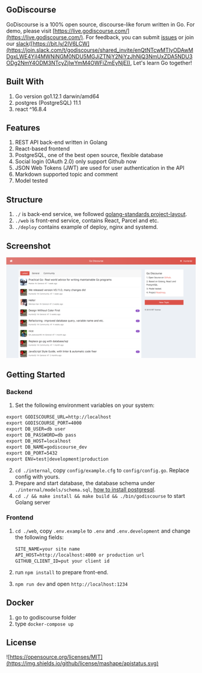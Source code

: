 ## GoDiscourse
GoDiscourse is a 100% open source, discourse-like forum written in Go. For demo, please visit [https://live.godiscourse.com/](https://live.godiscourse.com/). For feedback, you can submit [issues](https://github.com/godiscourse/godiscourse/issues) or join our [slack](https://join.slack.com/t/godiscourse/shared_invite/enQtNTcwMTIyODAwMDgxLWE4YjI4MWNiNGM0NDU5MGJiZTNjY2NiYzJhNjQ3NmUxZDA5NDU3ODg2NmY4ODM3NTcyZjIwYmM4OWFiZmEyNjE)([https://bit.ly/2IV6LCW](https://join.slack.com/t/godiscourse/shared_invite/enQtNTcwMTIyODAwMDgxLWE4YjI4MWNiNGM0NDU5MGJiZTNjY2NiYzJhNjQ3NmUxZDA5NDU3ODg2NmY4ODM3NTcyZjIwYmM4OWFiZmEyNjE)), Let's learn Go together!

## Built With
1. Go version go1.12.1 darwin/amd64
2. postgres (PostgreSQL) 11.1
3. react ^16.8.4

## Features
1. REST API back-end written in Golang
2. React-based frontend
3. PostgreSQL, one of the best open source, flexible database 
4. Social login (OAuth 2.0) only support Github now
5. JSON Web Tokens (JWT) are used for user authentication in the API
6. Markdown supported topic and comment
7. Model tested

## Structure
1. `./` is back-end service, we followed [golang-standards project-layout](https://github.com/golang-standards/project-layout).
2. `./web` is front-end service, contains React, Parcel and etc.
2. `./deploy` contains example of deploy, nginx and systemd.

## Screenshot

![Go Discourse](/screenshots/aspect.png "Hello Go Discourse")

## Getting Started

### Backend
1. Set the following environment variables on your system:

```
export GODISCOURSE_URL=http://localhost
export GODISCOURSE_PORT=4000
export DB_USER=db user
export DB_PASSWORD=db pass
export DB_HOST=localhost
export DB_NAME=godiscourse_dev
export DB_PORT=5432
export ENV=test|development|production
```

2. `cd ./internal`, copy `config/example.cfg` to `config/config.go`. Replace config with yours.
3. Prepare and start database, the database schema under `./internal/models/schema.sql`, [how to install postgresql](https://www.digitalocean.com/community/tutorials/how-to-install-and-use-postgresql-on-ubuntu-18-04).
4. `cd ./ && make install && make build && ./bin/godiscourse` to start Golang server

### Frontend
1. `cd ./web`, copy `.env.example` to `.env` and `.env.development` and change the following fields:
   
    ```
    SITE_NAME=your site name
    API_HOST=http://localhost:4000 or production url
    GITHUB_CLIENT_ID=put your client id
    ```
2. run `npm install` to prepare front-end.
3. `npm run dev` and open `http://localhost:1234`

## Docker
1. go to godiscourse folder
2. type `docker-compose up` 

## License
![https://opensource.org/licenses/MIT](https://img.shields.io/github/license/mashape/apistatus.svg)
